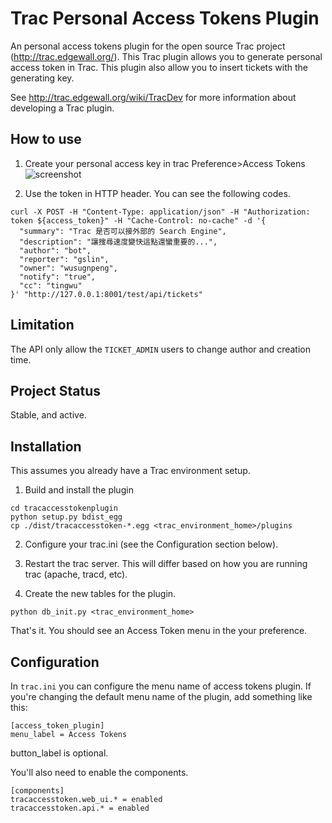 Trac Personal Access Tokens Plugin
==================================

An personal access tokens plugin for the open source Trac project
(http://trac.edgewall.org/). This Trac plugin allows you to generate personal access token in Trac. 
This plugin also allow you to insert tickets with the generating key. 

See http://trac.edgewall.org/wiki/TracDev for more information about developing
a Trac plugin.


How to use
----------

1. Create your personal access key in trac Preference>Access Tokens
![screenshot](https://github.com/wusung/tracauthtokenplugin/raw/master/tracaccesstoken/htdocs/img/example.png "Screenshot")


2. Use the token in HTTP header. You can see the following codes.

```
curl -X POST -H "Content-Type: application/json" -H "Authorization: token ${access_token}" -H "Cache-Control: no-cache" -d '{
  "summary": "Trac 是否可以接外部的 Search Engine",
  "description": "讓搜尋速度變快這點還蠻重要的...",
  "author": "bot",
  "reporter": "gslin",
  "owner": "wusugnpeng",
  "notify": "true",
  "cc": "tingwu"
}' "http://127.0.0.1:8001/test/api/tickets"
```


Limitation
----------
The API only allow the `TICKET_ADMIN` users to change author and creation time. 


Project Status
--------------
Stable, and active.


Installation
------------

This assumes you already have a Trac environment setup.

1. Build and install the plugin
```
cd tracaccesstokenplugin
python setup.py bdist_egg
cp ./dist/tracaccesstoken-*.egg <trac_environment_home>/plugins
```

2. Configure your trac.ini (see the Configuration section below).

3. Restart the trac server. This will differ based on how you are running trac (apache, tracd, etc).

4. Create the new tables for the plugin.
```
python db_init.py <trac_environment_home>
```

That's it. You should see an Access Token menu in the your preference.



Configuration
-------------

In `trac.ini` you can configure the menu name of access tokens plugin. If
you're changing the default menu name of the plugin, add something like this:

```
[access_token_plugin]
menu_label = Access Tokens
```

button_label is optional.


You'll also need to enable the components.

```
[components]
tracaccesstoken.web_ui.* = enabled
tracaccesstoken.api.* = enabled
```
